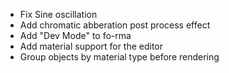 * Fix Sine oscillation
* Add chromatic abberation post process effect
* Add "Dev Mode" to fo-rma
* Add material support for the editor
* Group objects by material type before rendering